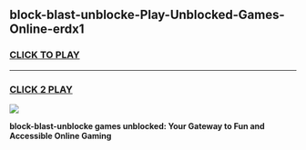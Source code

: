 
## block-blast-unblocke-Play-Unblocked-Games-Online-erdx1
<h3>
<a href="https://premium76.site?title=block-blast-unblocke&ref=25A">CLICK TO PLAY</a></h3>
<hr>

<h3>
<a href="https://premium76.site?title=block-blast-unblocke&ref=25A">CLICK 2 PLAY</a>
  
</h3>

<a href="https://premium76.site?title=block-blast-unblocke&ref=25A"><img src="https://clearcache.store/games.png"></a>


**block-blast-unblocke games unblocked: Your Gateway to Fun and Accessible Online Gaming**
